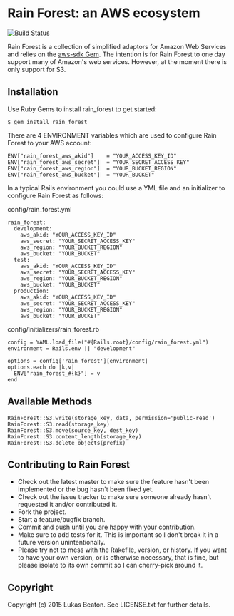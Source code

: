 # Rain Forest: an AWS ecosystem

[![Build Status](https://travis-ci.org/LukasBeaton/rain_forest.svg?branch=master)](https://travis-ci.org/LukasBeaton/rain_forest)

Rain Forest is a collection of simplified adaptors for Amazon Web Services and relies on the [aws-sdk Gem](https://rubygems.org/gems/aws-sdk). The intention is for Rain Forest to one day support many of Amazon's web services. However, at the moment there is only support for S3.

## Installation

Use Ruby Gems to install rain_forest to get started:

    $ gem install rain_forest

There are 4 ENVIRONMENT variables which are used to configure Rain Forest to your AWS account:

    ENV["rain_forest_aws_akid"]    = "YOUR_ACCESS_KEY_ID"
    ENV["rain_forest_aws_secret"]  = "YOUR_SECRET_ACCESS_KEY"
    ENV["rain_forest_aws_region"]  = "YOUR_BUCKET_REGION"
    ENV["rain_forest_aws_bucket"]  = "YOUR_BUCKET"

In a typical Rails environment you could use a YML file and an initializer to configure Rain Forest as follows:

config/rain_forest.yml

    rain_forest:
      development:
        aws_akid: "YOUR_ACCESS_KEY_ID"
        aws_secret: "YOUR_SECRET_ACCESS_KEY"
        aws_region: "YOUR_BUCKET_REGION"
        aws_bucket: "YOUR_BUCKET"
      test:
        aws_akid: "YOUR_ACCESS_KEY_ID"
        aws_secret: "YOUR_SECRET_ACCESS_KEY"
        aws_region: "YOUR_BUCKET_REGION"
        aws_bucket: "YOUR_BUCKET"
      production:
        aws_akid: "YOUR_ACCESS_KEY_ID"
        aws_secret: "YOUR_SECRET_ACCESS_KEY"
        aws_region: "YOUR_BUCKET_REGION"
        aws_bucket: "YOUR_BUCKET"

config/initializers/rain_forest.rb

    config = YAML.load_file("#{Rails.root}/config/rain_forest.yml")
    environment = Rails.env || "development"

    options = config['rain_forest'][environment]
    options.each do |k,v|
      ENV["rain_forest_#{k}"] = v
    end

## Available Methods
    RainForest::S3.write(storage_key, data, permission='public-read')
    RainForest::S3.read(storage_key)
    RainForest::S3.move(source_key, dest_key)
    RainForest::S3.content_length(storage_key)
    RainForest::S3.delete_objects(prefix)
    

## Contributing to Rain Forest 
* Check out the latest master to make sure the feature hasn't been implemented or the bug hasn't been fixed yet.
* Check out the issue tracker to make sure someone already hasn't requested it and/or contributed it.
* Fork the project.
* Start a feature/bugfix branch.
* Commit and push until you are happy with your contribution.
* Make sure to add tests for it. This is important so I don't break it in a future version unintentionally.
* Please try not to mess with the Rakefile, version, or history. If you want to have your own version, or is otherwise necessary, that is fine, but please isolate to its own commit so I can cherry-pick around it.

## Copyright

Copyright (c) 2015 Lukas Beaton. See LICENSE.txt for
further details.


